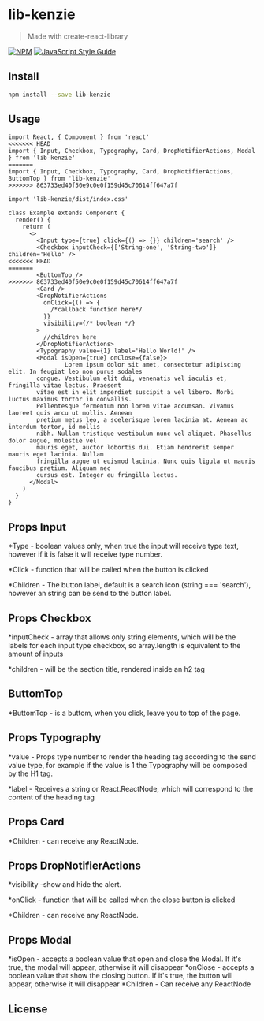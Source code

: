 # lib-kenzie

> Made with create-react-library

[![NPM](https://img.shields.io/npm/v/lib-kenzie.svg)](https://www.npmjs.com/package/lib-kenzie) [![JavaScript Style Guide](https://img.shields.io/badge/code_style-standard-brightgreen.svg)](https://standardjs.com)

## Install

```bash
npm install --save lib-kenzie
```

## Usage

```tsx
import React, { Component } from 'react'
<<<<<<< HEAD
import { Input, Checkbox, Typography, Card, DropNotifierActions, Modal } from 'lib-kenzie'
=======
import { Input, Checkbox, Typography, Card, DropNotifierActions, ButtomTop } from 'lib-kenzie'
>>>>>>> 863733ed40f50e9c0e0f159d45c70614ff647a7f

import 'lib-kenzie/dist/index.css'

class Example extends Component {
  render() {
    return (
      <>
        <Input type={true} click={() => {}} children='search' />
        <Checkbox inputCheck={['String-one', 'String-two']} children='Hello' />
<<<<<<< HEAD
=======
        <ButtomTop />
>>>>>>> 863733ed40f50e9c0e0f159d45c70614ff647a7f
        <Card />
        <DropNotifierActions
          onClick={() => {
            /*callback function here*/
          }}
          visibility={/* boolean */}
        >
          //children here
        </DropNotifierActions>
        <Typography value={1} label='Hello World!' />
        <Modal isOpen={true} onClose={false}>
                Lorem ipsum dolor sit amet, consectetur adipiscing elit. In feugiat leo non purus sodales
        congue. Vestibulum elit dui, venenatis vel iaculis et, fringilla vitae lectus. Praesent
        vitae est in elit imperdiet suscipit a vel libero. Morbi luctus maximus tortor in convallis.
        Pellentesque fermentum non lorem vitae accumsan. Vivamus laoreet quis arcu ut mollis. Aenean
        pretium metus leo, a scelerisque lorem lacinia at. Aenean ac interdum tortor, id mollis
        nibh. Nullam tristique vestibulum nunc vel aliquet. Phasellus dolor augue, molestie vel
        mauris eget, auctor lobortis dui. Etiam hendrerit semper mauris eget lacinia. Nullam
        fringilla augue ut euismod lacinia. Nunc quis ligula ut mauris faucibus pretium. Aliquam nec
        cursus est. Integer eu fringilla lectus.
      </Modal>
    )
  }
}
```

## Props Input

\*Type - boolean values only, when true the input will receive type text, however if it is false it will receive type number.

\*Click - function that will be called when the button is clicked

\*Children - The button label, default is a search icon (string === 'search'), however an string can be send to the button label.

## Props Checkbox

\*inputCheck - array that allows only string elements, which will be the labels for each input type checkbox, so array.length is equivalent to the amount of inputs

\*children - will be the section title, rendered inside an h2 tag

## ButtomTop

\*ButtomTop - is a buttom, when you click, leave you to top of the page.

## Props Typography

\*value - Props type number to render the heading tag according to the send value type, for example if the value is 1 the Typography will be composed by the H1 tag.

\*label - Receives a string or React.ReactNode, which will correspond to the content of the heading tag

## Props Card

\*Children - can receive any ReactNode.

## Props DropNotifierActions

\*visibility -show and hide the alert.

\*onClick - function that will be called when the close button is clicked

\*Children - can receive any ReactNode.

## Props Modal

\*isOpen - accepts a boolean value that open and close the Modal. If it's true, the modal will appear, otherwise it will disappear
\*onClose - accepts a boolean value that show the closing button. If it's true, the button will appear, otherwise it will disappear
\*Children - Can receive any ReactNode

## License
